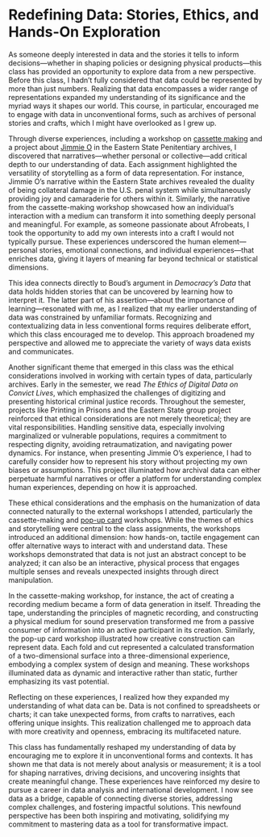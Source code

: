 # Redefining Data: Stories, Ethics, and Hands-On Exploration

As someone deeply interested in data and the stories it tells to inform decisions—whether in shaping policies or designing physical products—this class has provided an opportunity to explore data from a new perspective. Before this class, I hadn’t fully considered that data could be represented by more than just numbers. Realizing that data encompasses a wider range of representations expanded my understanding of its significance and the myriad ways it shapes our world. This course, in particular, encouraged me to engage with data in unconventional forms, such as archives of personal stories and crafts, which I might have overlooked as I grew up.

Through diverse experiences, including a workshop on [cassette making](https://drive.google.com/drive/folders/18RgiezRlcZD9UGNqA-V-Sp0O_N680q3Y?usp=sharing) and a project about [Jimmie O](https://printinginprisons.org/blog/alliyuo/) in the Eastern State Penitentiary archives, I discovered that narratives—whether personal or collective—add critical depth to our understanding of data. Each assignment highlighted the versatility of storytelling as a form of data representation. For instance, Jimmie O’s narrative within the Eastern State archives revealed the duality of being collateral damage in the U.S. penal system while simultaneously providing joy and camaraderie for others within it. Similarly, the narrative from the cassette-making workshop showcased how an individual’s interaction with a medium can transform it into something deeply personal and meaningful. For example, as someone passionate about Afrobeats, I took the opportunity to add my own interests into a craft I would not typically pursue. These experiences underscored the human element—personal stories, emotional connections, and individual experiences—that enriches data, giving it layers of meaning far beyond technical or statistical dimensions.

This idea connects directly to Boud’s argument in *Democracy’s Data* that data holds hidden stories that can be uncovered by learning how to interpret it. The latter part of his assertion—about the importance of learning—resonated with me, as I realized that my earlier understanding of data was constrained by unfamiliar formats. Recognizing and contextualizing data in less conventional forms requires deliberate effort, which this class encouraged me to develop. This approach broadened my perspective and allowed me to appreciate the variety of ways data exists and communicates.

Another significant theme that emerged in this class was the ethical considerations involved in working with certain types of data, particularly archives. Early in the semester, we read *The Ethics of Digital Data on Convict Lives*, which emphasized the challenges of digitizing and presenting historical criminal justice records. Throughout the semester, projects like Printing in Prisons and the Eastern State group project reinforced that ethical considerations are not merely theoretical; they are vital responsibilities. Handling sensitive data, especially involving marginalized or vulnerable populations, requires a commitment to respecting dignity, avoiding retraumatization, and navigating power dynamics. For instance, when presenting Jimmie O’s experience, I had to carefully consider how to represent his story without projecting my own biases or assumptions. This project illuminated how archival data can either perpetuate harmful narratives or offer a platform for understanding complex human experiences, depending on how it is approached.

These ethical considerations and the emphasis on the humanization of data connected naturally to the external workshops I attended, particularly the cassette-making and [pop-up card](https://drive.google.com/drive/folders/18RgiezRlcZD9UGNqA-V-Sp0O_N680q3Y?usp=sharing) workshops. While the themes of ethics and storytelling were central to the class assignments, the workshops introduced an additional dimension: how hands-on, tactile engagement can offer alternative ways to interact with and understand data. These workshops demonstrated that data is not just an abstract concept to be analyzed; it can also be an interactive, physical process that engages multiple senses and reveals unexpected insights through direct manipulation.

In the cassette-making workshop, for instance, the act of creating a recording medium became a form of data generation in itself. Threading the tape, understanding the principles of magnetic recording, and constructing a physical medium for sound preservation transformed me from a passive consumer of information into an active participant in its creation. Similarly, the pop-up card workshop illustrated how creative construction can represent data. Each fold and cut represented a calculated transformation of a two-dimensional surface into a three-dimensional experience, embodying a complex system of design and meaning. These workshops illuminated data as dynamic and interactive rather than static, further emphasizing its vast potential.

Reflecting on these experiences, I realized how they expanded my understanding of what data can be. Data is not confined to spreadsheets or charts; it can take unexpected forms, from crafts to narratives, each offering unique insights. This realization challenged me to approach data with more creativity and openness, embracing its multifaceted nature.

This class has fundamentally reshaped my understanding of data by encouraging me to explore it in unconventional forms and contexts. It has shown me that data is not merely about analysis or measurement; it is a tool for shaping narratives, driving decisions, and uncovering insights that create meaningful change. These experiences have reinforced my desire to pursue a career in data analysis and international development. I now see data as a bridge, capable of connecting diverse stories, addressing complex challenges, and fostering impactful solutions. This newfound perspective has been both inspiring and motivating, solidifying my commitment to mastering data as a tool for transformative impact.

